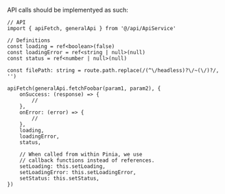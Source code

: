 API calls should be implementyed as such:

    // API
    import { apiFetch, generalApi } from '@/api/ApiService'

    // Definitions
    const loading = ref<boolean>(false)
    const loadingError = ref<string | null>(null)
    const status = ref<number | null>(null)

    const filePath: string = route.path.replace(/(^\/headless)?\/~(\/)?/, '')
    
    apiFetch(generalApi.fetchFoobar(param1, param2), {
        onSuccess: (response) => {
            //
        },
        onError: (error) => {
            //
        },
        loading,
        loadingError,
        status,

        // When called from within Pinia, we use 
        // callback functions instead of references.
        setLoading: this.setLoading,
	    setLoadingError: this.setLoadingError,
	    setStatus: this.setStatus,
    })